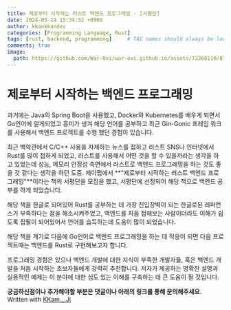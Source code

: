```yaml
---
title: 제로부터 시작하는 러스트 백엔드 프로그래밍 - [서평단]
date: 2024-03-19 15:34:52 +0900
author: kkankkandev
categories: [Programming Language, Rust]
tags: [rust, backend, programming]     # TAG names should always be lowercase
comments: true
image:
  path: https://github.com/War-Oxi/war-oxi.github.io/assets/72260110/87acadfe-2601-4413-add5-6c8a482e1471
---
```


# 제로부터 시작하는 백엔드 프로그래밍

과거에는 Java의 Spring Boot을 사용했고, Docker와 Kubernetes를 배우게 되면서 Go언어에 알게되었고 흥미가 생겨 해당 언어를 공부하고 최근 Gin-Gonic 프레임 워크를 사용해서 백엔드 프로젝트를 수행 했던 경험이 있습니다.

최근 백악관에서 C/C++ 사용을 자제하는 뉴스를 접하고 러스트 SNS나 인터넷에서 Rust를 많이 접하게 되었고, 러스트를 사용해서 어떤 것을 할 수 있을까라는 생각을 하고 있었는데 성능, 메모리 안정성 측면에서 러스트로 백엔드 프로그래밍을 하는 것도 좋을 것 같다는 생각을 하던 도중. 제이펍에서 **"제로부터 시작하는 러스트 백엔드 프로그래밍"**이라는 책의 서평단을 모집을 했고, 서평단에 선정되어 해당 책으로 백엔드 공부를 하게 되었습니다.

해당 책을 한글로 되어있어 Rust를 공부하는 데 가장 진입장벽이 되는 한글로된 레퍼런스가 부족하다는 점을 해소시켜주었고, 백엔드를 처음 접해보는 사람이더라도 이해가 쉽도록 집필이 되어있어서 언어를 습득하는데 도움이 많이 되었습니다.

해당 책을 계기로 다음에 Go언어로 백엔드 프로그래밍을 하는 데 적응이 되면 다음 프로젝트때는 백엔드를 Rust로 구현해보고자 합니다.

프로그래밍 경험은 있으나 백엔드 개발에 대한 지식이 부족한 개발자들, 혹은 백엔드 개발을 처음 시작하는 초보자들에게 강력히 추천합니다. 저자가 제공하는 명확한 설명과 실용적인 예제는 이 분야에 대한 심도 있는 이해를 구축하는 데 큰 도움이 될 것입니다.

<strong>궁금하신점이나 추가해야할 부분은 댓글이나 아래의 링크를 통해 문의해주세요.</strong>
Written with [KKam.\_\.Ji](https://www.instagram.com/kkam._.ji/)
